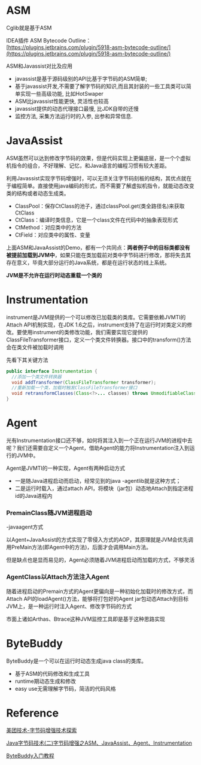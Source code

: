 

# ASM

Cglib就是基于ASM

IDEA插件 ASM Bytecode Outline：[https://plugins.jetbrains.com/plugin/5918-asm-bytecode-outline/](https://plugins.jetbrains.com/plugin/5918-asm-bytecode-outline/)

ASM和Javassist对比及应用

* javassist是基于源码级别的API比基于字节码的ASM简单;
* 基于javassist开发,不需要了解字节码的知识,而且其封装的一些工具类可以简单实现一些高级功能, 比如HotSwaper
* ASM比javassist性能更快, 灵活性也较高
* javassist提供的动态代理接口最慢, 比JDK自带的还慢
* 监控方法, 采集方法运行时的入参, 出参和异常信息.

# JavaAssist

ASM虽然可以达到修改字节码的效果，但是代码实现上更偏底层，是一个个虚拟机指令的组合，不好理解、记忆，和Java语言的编程习惯有较大差距。

利用Javassist实现字节码增强时，可以无须关注字节码刻板的结构，其优点就在于编程简单。直接使用java编码的形式，而不需要了解虚拟机指令，就能动态改变类的结构或者动态生成类。

* ClassPool：保存CtClass的池子，通过classPool.get(类全路径名)来获取CtClass
* CtClass：编译时类信息，它是一个class文件在代码中的抽象表现形式
* CtMethod：对应类中的方法
* CtField：对应类中的属性、变量

上面ASM和JavaAssist的Demo，都有一个共同点：**两者例子中的目标类都没有被提前加载到JVM中**，如果只能在类加载前对类中字节码进行修改，那将失去其存在意义，毕竟大部分运行的Java系统，都是在运行状态的线上系统。

**JVM是不允许在运行时动态重载一个类的**

# Instrumentation

instrument是JVM提供的一个可以修改已加载类的类库。它需要依赖JVMTI的Attach API机制实现，在JDK 1.6之后，instrument支持了在运行时对类定义的修改。要使用instrument的类修改功能，我们需要实现它提供的ClassFileTransformer接口，定义一个类文件转换器。接口中的transform()方法会在类文件被加载时调用

先看下其关键方法

```java
public interface Instrumentation {
  //添加一个类文件转换器
  void addTransformer(ClassFileTransformer transformer);
  //重新加载一个类，加载时触发ClassFileTransformer接口
  void retransformClasses(Class<?>... classes) throws UnmodifiableClassException;
}
```


# Agent

光有Instrumentation接口还不够，如何将其注入到一个正在运行JVM的进程中去呢？我们还需要自定义一个Agent，借助Agent的能力将Instrumentation注入到运行的JVM中。

Agent是JVMTI的一种实现，Agent有两种启动方式

* 一是随Java进程启动而启动，经常见到的java -agentlib就是这种方式；
* 二是运行时载入，通过attach API，将模块（jar包）动态地Attach到指定进程id的Java进程内

### PremainClass随JVM进程启动

-javaagent方式

以Agent+JavaAssist的方式实现了零侵入方式的AOP，其原理就是JVM会优先调用PreMain方法(即Agent中的方法)，后面才会调用Main方法。

但是缺点也是显而易见的，Agent必须随着JVM进程启动而加载的方式，不够灵活

### AgentClass以Attach方法注入Agent

随着进程启动的Premain方式的Agent更偏向是一种初始化加载时的修改方式，而Attach API的loadAgent()方法，能够将打包好的Agent jar包动态Attach到目标JVM上，是一种运行时注入Agent、修改字节码的方式

市面上诸如Arthas、Btrace这种JVM监控工具即是基于这种思路实现


# ByteBuddy

ByteBuddy是一个可以在运行时动态生成java class的类库。

* 基于ASM的代码修改和生成工具
* runtime期动态生成和修改
* easy use无需理解字节码，简洁的代码风格

# Reference

[美团技术-字节码增强技术探索](https://tech.meituan.com/2019/09/05/java-bytecode-enhancement.html)

[Java字节码技术(二)字节码增强之ASM、JavaAssist、Agent、Instrumentation](https://blog.csdn.net/hosaos/article/details/102931887)

[ByteBuddy入门教程](https://zhuanlan.zhihu.com/p/151843984)


